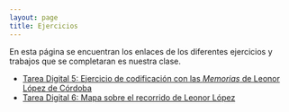 ```yaml
---
layout: page
title: Ejercicios
---
```


En esta página se encuentran los enlaces de los diferentes ejercicios y trabajos que se completaran es nuestra clase. 

- [Tarea Digital 5: Ejercicio de codificación con las *Memorias* de Leonor López de Córdoba](https://cindyripollm.github.io/ejercicios/LLC_memorias1.html)
- [Tarea Digital 6: Mapa sobre el recorrido de Leonor López](https://cindyripollm.github.io/ejercicios/mapa.html)
